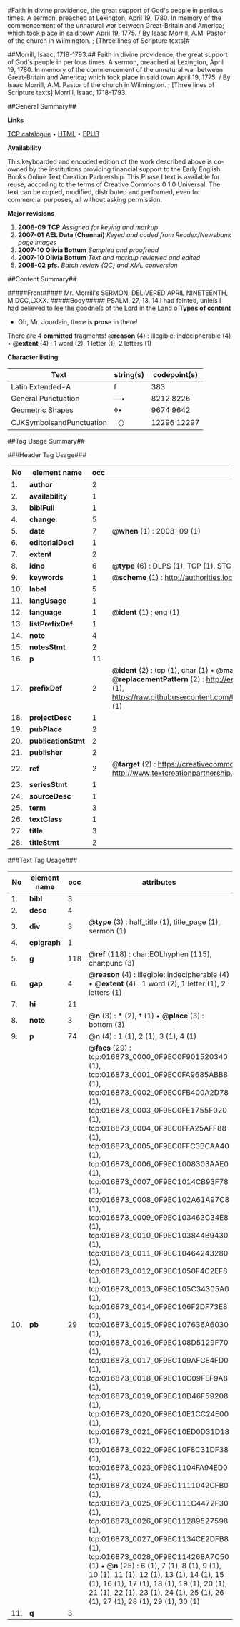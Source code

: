 #Faith in divine providence, the great support of God's people in perilous times. A sermon, preached at Lexington, April 19, 1780. In memory of the commencement of the unnatural war between Great-Britain and America; which took place in said town April 19, 1775. / By Isaac Morrill, A.M. Pastor of the church in Wilmington. ; [Three lines of Scripture texts]#

##Morrill, Isaac, 1718-1793.##
Faith in divine providence, the great support of God's people in perilous times. A sermon, preached at Lexington, April 19, 1780. In memory of the commencement of the unnatural war between Great-Britain and America; which took place in said town April 19, 1775. / By Isaac Morrill, A.M. Pastor of the church in Wilmington. ; [Three lines of Scripture texts]
Morrill, Isaac, 1718-1793.

##General Summary##

**Links**

[TCP catalogue](http://www.ota.ox.ac.uk/tcp/)  • 
[HTML](http://tei.it.ox.ac.uk/tcp/Texts-HTML/free/N13/N13360.html)  • 
[EPUB](http://tei.it.ox.ac.uk/tcp/Texts-EPUB/free/N13/N13360.epub)

**Availability**

This keyboarded and encoded edition of the
	       work described above is co-owned by the institutions
	       providing financial support to the Early English Books
	       Online Text Creation Partnership. This Phase I text is
	       available for reuse, according to the terms of Creative
	       Commons 0 1.0 Universal. The text can be copied,
	       modified, distributed and performed, even for
	       commercial purposes, all without asking permission.

**Major revisions**

1. __2006-09__ __TCP__ *Assigned for keying and markup*
1. __2007-01__ __AEL Data (Chennai)__ *Keyed and coded from Readex/Newsbank page images*
1. __2007-10__ __Olivia Bottum__ *Sampled and proofread*
1. __2007-10__ __Olivia Bottum__ *Text and markup reviewed and edited*
1. __2008-02__ __pfs.__ *Batch review (QC) and XML conversion*

##Content Summary##

#####Front#####
Mr. Morrill's SERMON, DELIVERED APRIL NINETEENTH, M,DCC,LXXX.
#####Body#####
PSALM, 27, 13, 14.I had fainted, unleſs I had believed to ſee the goodneſs of the Lord in the Land o
**Types of content**

  * Oh, Mr. Jourdain, there is **prose** in there!

There are 4 **ommitted** fragments! 
 @__reason__ (4) : illegible: indecipherable (4)  •  @__extent__ (4) : 1 word (2), 1 letter (1), 2 letters (1)

**Character listing**


|Text|string(s)|codepoint(s)|
|---|---|---|
|Latin Extended-A|ſ|383|
|General Punctuation|—•|8212 8226|
|Geometric Shapes|◊▪|9674 9642|
|CJKSymbolsandPunctuation|〈〉|12296 12297|

##Tag Usage Summary##

###Header Tag Usage###

|No|element name|occ|attributes|
|---|---|---|---|
|1.|__author__|2||
|2.|__availability__|1||
|3.|__biblFull__|1||
|4.|__change__|5||
|5.|__date__|7| @__when__ (1) : 2008-09 (1)|
|6.|__editorialDecl__|1||
|7.|__extent__|2||
|8.|__idno__|6| @__type__ (6) : DLPS (1), TCP (1), STC (1), NOTIS (1), IMAGE-SET (1), EVANS-CITATION (1)|
|9.|__keywords__|1| @__scheme__ (1) : http://authorities.loc.gov/ (1)|
|10.|__label__|5||
|11.|__langUsage__|1||
|12.|__language__|1| @__ident__ (1) : eng (1)|
|13.|__listPrefixDef__|1||
|14.|__note__|4||
|15.|__notesStmt__|2||
|16.|__p__|11||
|17.|__prefixDef__|2| @__ident__ (2) : tcp (1), char (1)  •  @__matchPattern__ (2) : ([0-9\-]+):([0-9IVX]+) (1), (.+) (1)  •  @__replacementPattern__ (2) : http://eebo.chadwyck.com/downloadtiff?vid=$1&page=$2 (1), https://raw.githubusercontent.com/textcreationpartnership/Texts/master/tcpchars.xml#$1 (1)|
|18.|__projectDesc__|1||
|19.|__pubPlace__|2||
|20.|__publicationStmt__|2||
|21.|__publisher__|2||
|22.|__ref__|2| @__target__ (2) : https://creativecommons.org/publicdomain/zero/1.0/ (1), http://www.textcreationpartnership.org/docs/. (1)|
|23.|__seriesStmt__|1||
|24.|__sourceDesc__|1||
|25.|__term__|3||
|26.|__textClass__|1||
|27.|__title__|3||
|28.|__titleStmt__|2||


###Text Tag Usage###

|No|element name|occ|attributes|
|---|---|---|---|
|1.|__bibl__|3||
|2.|__desc__|4||
|3.|__div__|3| @__type__ (3) : half_title (1), title_page (1), sermon (1)|
|4.|__epigraph__|1||
|5.|__g__|118| @__ref__ (118) : char:EOLhyphen (115), char:punc (3)|
|6.|__gap__|4| @__reason__ (4) : illegible: indecipherable (4)  •  @__extent__ (4) : 1 word (2), 1 letter (1), 2 letters (1)|
|7.|__hi__|21||
|8.|__note__|3| @__n__ (3) : * (2), † (1)  •  @__place__ (3) : bottom (3)|
|9.|__p__|74| @__n__ (4) : 1 (1), 2 (1), 3 (1), 4 (1)|
|10.|__pb__|29| @__facs__ (29) : tcp:016873_0000_0F9EC0F901520340 (1), tcp:016873_0001_0F9EC0FA9685ABB8 (1), tcp:016873_0002_0F9EC0FB400A2D78 (1), tcp:016873_0003_0F9EC0FE1755F020 (1), tcp:016873_0004_0F9EC0FFA25AFF88 (1), tcp:016873_0005_0F9EC0FFC3BCAA40 (1), tcp:016873_0006_0F9EC1008303AAE0 (1), tcp:016873_0007_0F9EC1014CB93F78 (1), tcp:016873_0008_0F9EC102A61A97C8 (1), tcp:016873_0009_0F9EC103463C34E8 (1), tcp:016873_0010_0F9EC103844B9430 (1), tcp:016873_0011_0F9EC10464243280 (1), tcp:016873_0012_0F9EC1050F4C2EF8 (1), tcp:016873_0013_0F9EC105C34305A0 (1), tcp:016873_0014_0F9EC106F2DF73E8 (1), tcp:016873_0015_0F9EC107636A6030 (1), tcp:016873_0016_0F9EC108D5129F70 (1), tcp:016873_0017_0F9EC109AFCE4FD0 (1), tcp:016873_0018_0F9EC10C09FEF9A8 (1), tcp:016873_0019_0F9EC10D46F59208 (1), tcp:016873_0020_0F9EC10E1CC24E00 (1), tcp:016873_0021_0F9EC10ED0D31D18 (1), tcp:016873_0022_0F9EC10F8C31DF38 (1), tcp:016873_0023_0F9EC1104FA94ED0 (1), tcp:016873_0024_0F9EC1111042CFB0 (1), tcp:016873_0025_0F9EC111C4472F30 (1), tcp:016873_0026_0F9EC11289527598 (1), tcp:016873_0027_0F9EC1134CE2DFB8 (1), tcp:016873_0028_0F9EC114268A7C50 (1)  •  @__n__ (25) : 6 (1), 7 (1), 8 (1), 9 (1), 10 (1), 11 (1), 12 (1), 13 (1), 14 (1), 15 (1), 16 (1), 17 (1), 18 (1), 19 (1), 20 (1), 21 (1), 22 (1), 23 (1), 24 (1), 25 (1), 26 (1), 27 (1), 28 (1), 29 (1), 30 (1)|
|11.|__q__|3||
